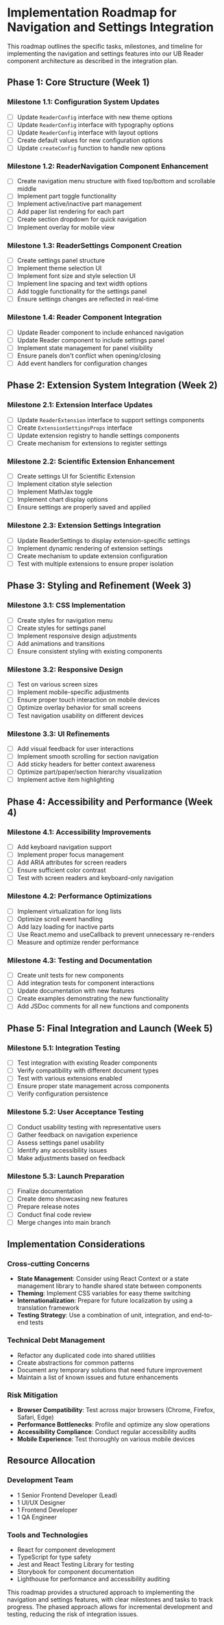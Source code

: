 # Implementation Roadmap for Navigation and Settings Integration

This roadmap outlines the specific tasks, milestones, and timeline for implementing the navigation and settings features into our UB Reader component architecture as described in the integration plan.

## Phase 1: Core Structure (Week 1)

### Milestone 1.1: Configuration System Updates

- [ ] Update `ReaderConfig` interface with new theme options
- [ ] Update `ReaderConfig` interface with typography options
- [ ] Update `ReaderConfig` interface with layout options
- [ ] Create default values for new configuration options
- [ ] Update `createConfig` function to handle new options

### Milestone 1.2: ReaderNavigation Component Enhancement

- [ ] Create navigation menu structure with fixed top/bottom and scrollable middle
- [ ] Implement part toggle functionality
- [ ] Implement active/inactive part management
- [ ] Add paper list rendering for each part
- [ ] Create section dropdown for quick navigation
- [ ] Implement overlay for mobile view

### Milestone 1.3: ReaderSettings Component Creation

- [ ] Create settings panel structure
- [ ] Implement theme selection UI
- [ ] Implement font size and style selection UI
- [ ] Implement line spacing and text width options
- [ ] Add toggle functionality for the settings panel
- [ ] Ensure settings changes are reflected in real-time

### Milestone 1.4: Reader Component Integration

- [ ] Update Reader component to include enhanced navigation
- [ ] Update Reader component to include settings panel
- [ ] Implement state management for panel visibility
- [ ] Ensure panels don't conflict when opening/closing
- [ ] Add event handlers for configuration changes

## Phase 2: Extension System Integration (Week 2)

### Milestone 2.1: Extension Interface Updates

- [ ] Update `ReaderExtension` interface to support settings components
- [ ] Create `ExtensionSettingsProps` interface
- [ ] Update extension registry to handle settings components
- [ ] Create mechanism for extensions to register settings

### Milestone 2.2: Scientific Extension Enhancement

- [ ] Create settings UI for Scientific Extension
- [ ] Implement citation style selection
- [ ] Implement MathJax toggle
- [ ] Implement chart display options
- [ ] Ensure settings are properly saved and applied

### Milestone 2.3: Extension Settings Integration

- [ ] Update ReaderSettings to display extension-specific settings
- [ ] Implement dynamic rendering of extension settings
- [ ] Create mechanism to update extension configuration
- [ ] Test with multiple extensions to ensure proper isolation

## Phase 3: Styling and Refinement (Week 3)

### Milestone 3.1: CSS Implementation

- [ ] Create styles for navigation menu
- [ ] Create styles for settings panel
- [ ] Implement responsive design adjustments
- [ ] Add animations and transitions
- [ ] Ensure consistent styling with existing components

### Milestone 3.2: Responsive Design

- [ ] Test on various screen sizes
- [ ] Implement mobile-specific adjustments
- [ ] Ensure proper touch interaction on mobile devices
- [ ] Optimize overlay behavior for small screens
- [ ] Test navigation usability on different devices

### Milestone 3.3: UI Refinements

- [ ] Add visual feedback for user interactions
- [ ] Implement smooth scrolling for section navigation
- [ ] Add sticky headers for better context awareness
- [ ] Optimize part/paper/section hierarchy visualization
- [ ] Implement active item highlighting

## Phase 4: Accessibility and Performance (Week 4)

### Milestone 4.1: Accessibility Improvements

- [ ] Add keyboard navigation support
- [ ] Implement proper focus management
- [ ] Add ARIA attributes for screen readers
- [ ] Ensure sufficient color contrast
- [ ] Test with screen readers and keyboard-only navigation

### Milestone 4.2: Performance Optimizations

- [ ] Implement virtualization for long lists
- [ ] Optimize scroll event handling
- [ ] Add lazy loading for inactive parts
- [ ] Use React.memo and useCallback to prevent unnecessary re-renders
- [ ] Measure and optimize render performance

### Milestone 4.3: Testing and Documentation

- [ ] Create unit tests for new components
- [ ] Add integration tests for component interactions
- [ ] Update documentation with new features
- [ ] Create examples demonstrating the new functionality
- [ ] Add JSDoc comments for all new functions and components

## Phase 5: Final Integration and Launch (Week 5)

### Milestone 5.1: Integration Testing

- [ ] Test integration with existing Reader components
- [ ] Verify compatibility with different document types
- [ ] Test with various extensions enabled
- [ ] Ensure proper state management across components
- [ ] Verify configuration persistence

### Milestone 5.2: User Acceptance Testing

- [ ] Conduct usability testing with representative users
- [ ] Gather feedback on navigation experience
- [ ] Assess settings panel usability
- [ ] Identify any accessibility issues
- [ ] Make adjustments based on feedback

### Milestone 5.3: Launch Preparation

- [ ] Finalize documentation
- [ ] Create demo showcasing new features
- [ ] Prepare release notes
- [ ] Conduct final code review
- [ ] Merge changes into main branch

## Implementation Considerations

### Cross-cutting Concerns

- **State Management**: Consider using React Context or a state management library to handle shared state between components
- **Theming**: Implement CSS variables for easy theme switching
- **Internationalization**: Prepare for future localization by using a translation framework
- **Testing Strategy**: Use a combination of unit, integration, and end-to-end tests

### Technical Debt Management

- Refactor any duplicated code into shared utilities
- Create abstractions for common patterns
- Document any temporary solutions that need future improvement
- Maintain a list of known issues and future enhancements

### Risk Mitigation

- **Browser Compatibility**: Test across major browsers (Chrome, Firefox, Safari, Edge)
- **Performance Bottlenecks**: Profile and optimize any slow operations
- **Accessibility Compliance**: Conduct regular accessibility audits
- **Mobile Experience**: Test thoroughly on various mobile devices

## Resource Allocation

### Development Team

- 1 Senior Frontend Developer (Lead)
- 1 UI/UX Designer
- 1 Frontend Developer
- 1 QA Engineer

### Tools and Technologies

- React for component development
- TypeScript for type safety
- Jest and React Testing Library for testing
- Storybook for component documentation
- Lighthouse for performance and accessibility auditing

This roadmap provides a structured approach to implementing the navigation and settings features, with clear milestones and tasks to track progress. The phased approach allows for incremental development and testing, reducing the risk of integration issues.
